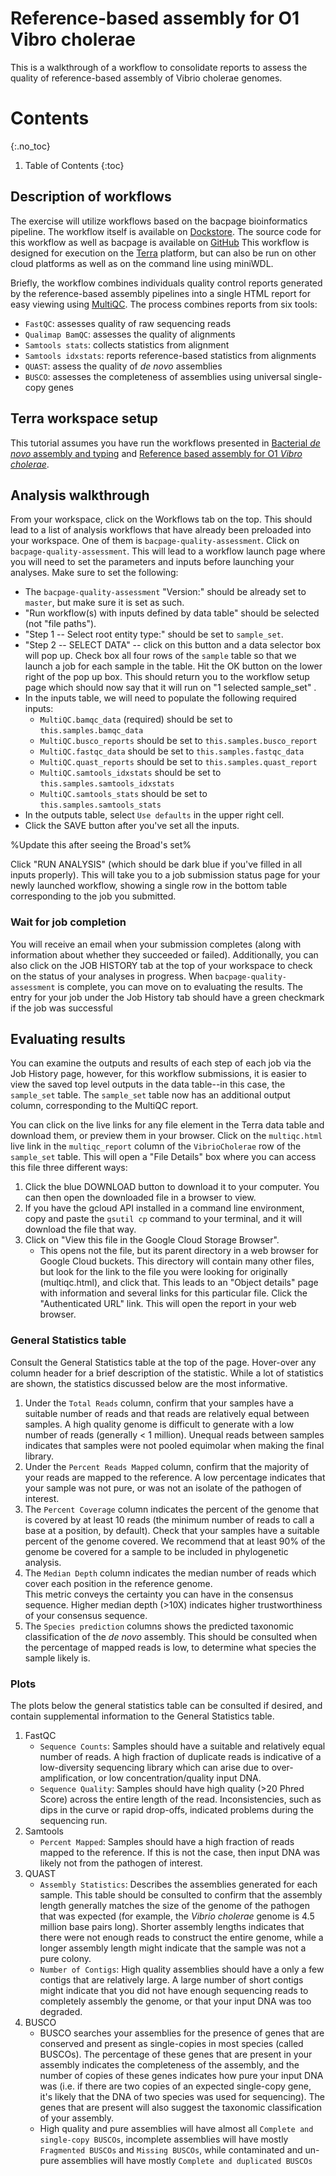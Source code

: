 # Reference-based assembly for O1 Vibro cholerae

This is a walkthrough of a workflow to consolidate reports to assess the quality of reference-based assembly of Vibrio 
cholerae genomes.

# Contents
{:.no_toc}

1. Table of Contents
   {:toc}

## Description of workflows
The exercise will utilize workflows based on the bacpage bioinformatics pipeline.
The workflow itself is available on [Dockstore](https://dockstore.org/workflows/github.com/CholGen/bacpage/bacpage-quality-assessment:master?tab=info).
The source code for this workflow as well as bacpage is available on [GitHub](https://github.com/CholGen/bacpage/tree/master/bacpage/workflows/multiqc.wdl)
This workflow is designed for execution on the [Terra](https://terra.bio) platform, but can also be run on other cloud
platforms as well as on the command line using miniWDL.

Briefly, the workflow combines individuals quality control reports generated by the reference-based assembly 
pipelines into a single HTML report for easy viewing using [MultiQC](https://multiqc.info/).
The process combines reports from six tools:
 - `FastQC`: assesses quality of raw sequencing reads
 - `Qualimap BamQC`: assesses the quality of alignments
 - `Samtools stats`: collects statistics from alignment
 - `Samtools idxstats`: reports reference-based statistics from alignments
 - `QUAST`: assess the quality of _de novo_ assemblies
 - `BUSCO`: assesses the completeness of assemblies using universal single-copy genes

## Terra workspace setup
This tutorial assumes you have run the workflows presented in [Bacterial _de novo_ assembly and typing](workshop/theiaprok-illumina.md) 
and [Reference based assembly for O1 _Vibro cholerae_](workshop/bacpage-assemble.md).

## Analysis walkthrough
From your workspace, click on the Workflows tab on the top. This should lead to a list of analysis workflows that have
already been preloaded into your
workspace. One of them is `bacpage-quality-assessment`. Click on `bacpage-quality-assessment`.
This will lead to a workflow launch page where you will need to set the parameters and inputs before launching your analyses.
Make sure to set the following:
- The `bacpage-quality-assessment` "Version:" should be already set to `master`, but make sure it is set as such.
- "Run workflow(s) with inputs defined by data table" should be selected (not "file paths").
- "Step 1 -- Select root entity type:" should be set to `sample_set`.
- "Step 2 -- SELECT DATA" -- click on this button and a data selector box will pop up. Check box all four rows of
  the `sample` table so that we launch a job for each sample in the table. Hit the OK button
  on the lower right of the pop up box. This should return you to the workflow setup page which should now say that
  it will run on "1 selected sample_set" .
- In the inputs table, we will need to populate the following required inputs:
  - `MultiQC.bamqc_data` (required) should be set to `this.samples.bamqc_data`
  - `MultiQC.busco_reports`  should be set to `this.samples.busco_report`
  - `MultiQC.fastqc_data` should be set to `this.samples.fastqc_data`
  - `MultiQC.quast_reports` should be set to `this.samples.quast_report`
  - `MultiQC.samtools_idxstats` should be set to `this.samples.samtools_idxstats`
  - `MultiQC.samtools_stats` should be set to `this.samples.samtools_stats`
- In the outputs table, select `Use defaults` in the upper right cell.
- Click the SAVE button after you've set all the inputs. 

%Update this after seeing the Broad's set%

Click "RUN ANALYSIS" (which should be dark blue if you've filled in all inputs properly). This will take you to a job submission
status page for your newly launched workflow, showing a single row in the bottom table corresponding to the job you 
submitted.

### Wait for job completion
You will receive an email when your submission completes (along with information about whether they 
succeeded or failed). Additionally, you can also click on the JOB HISTORY tab at the top of your workspace to check 
on the status of your analyses in progress. When `bacpage-quality-assessment` is complete, you can move on to 
evaluating the results. The entry for your job under the Job History tab should have a green checkmark if the job 
was successful  

## Evaluating results
You can examine the outputs and results of each step of each job via the Job History page, however, for this workflow 
submissions, it is easier to view the saved top level outputs in the data table--in this case, the `sample_set` 
table. The `sample_set` table now has an additional output column, corresponding to the MultiQC report.   

You can click on the live links for any file element in the Terra data table and download them, or preview them in 
your browser. Click on the `multiqc.html` live link in the `multiqc_report` column of the `VibrioCholerae` row of 
the `sample_set` table. This will open a "File Details" box where you can access this file three different ways:
1. Click the blue DOWNLOAD button to download it to your computer. You can then open the downloaded file in a browser to view.
2. If you have the gcloud API installed in a command line environment, copy and paste the `gsutil cp` command to 
   your terminal, and it will download the file that way. 
3. Click on "View this file in the Google Cloud Storage Browser".
   - This opens not the file, but its parent directory in a web browser for Google Cloud buckets. This directory will 
     contain many other files, but look for the link to the file you were looking for originally (multiqc.html), and 
     click that. This leads to an "Object details" page with information and several links for this particular file. 
     Click the "Authenticated URL" link. This will open the report in your web browser.

### General Statistics table
Consult the General Statistics table at the top of the page. 
Hover-over any column header for a brief description of the statistic. 
While a lot of statistics are shown, the statistics discussed below are the most informative.
1. Under the `Total Reads` column, confirm that your samples have a suitable number of reads and that reads are 
   relatively equal between samples. A high quality genome is difficult to generate with a low number of reads 
   (generally < 1 million). Unequal reads between samples indicates that samples were not pooled equimolar when 
   making  the final library.
2. Under the `Percent Reads Mapped` column, confirm that the majority of your reads are mapped to the reference. A 
   low percentage indicates that your sample was not pure, or was not an isolate of the pathogen of interest.
3. The `Percent Coverage` column indicates the percent of the genome that is covered by at least 10 reads (the 
   minimum number of reads to call a base at a position, by default). Check that your samples have a suitable 
   percent of the genome covered. We recommend that at least 90% of the genome be covered for a sample to be 
   included in phylogenetic analysis.
4. The `Median Depth` column indicates the median number of reads which cover each position in the reference genome.  
   This metric conveys the certainty you can have in the consensus sequence. Higher median depth (>10X) indicates 
   higher trustworthiness of your consensus sequence.
5. The `Species prediction` columns shows the predicted taxonomic classification of the _de novo_ assembly. This 
   should be consulted when the percentage of mapped reads is low, to determine what species the sample likely is.

### Plots
The plots below the general statistics table can be consulted if desired, and contain supplemental information to 
the General Statistics table.
1. FastQC 
   - `Sequence Counts`: Samples should have a suitable and relatively equal number of reads. A high fraction of 
   duplicate reads is indicative of a low-diversity sequencing library which can arise due to over-amplification, or low 
   concentration/quality input DNA.
   - `Sequence Quality`: Samples should have high quality (>20 Phred Score) across the entire length of the read. 
     Inconsistencies, such as dips in the curve or rapid drop-offs, indicated problems during the sequencing run.
2. Samtools
   - `Percent Mapped`: Samples should have a high fraction of reads mapped to the reference. If this is not the case,
     then input DNA was likely not from the pathogen of interest. 
3. QUAST
   - `Assembly Statistics`: Describes the assemblies generated for each sample. This table should be consulted to 
     confirm that the assembly length generally matches the size of the genome of the pathogen that was expected 
     (for example, the _Vibrio cholerae_ genome is 4.5 million base pairs long). Shorter assembly lengths indicates that 
     there were not enough reads to construct the entire genome, while a longer assembly length might indicate that 
     the sample was not a pure colony.
   - `Number of Contigs`: High quality assemblies should have a only a few contigs that are relatively large. A large 
     number of short contigs might indicate that you did not have enough sequencing reads to completely assembly the 
     genome, or that your input DNA was too degraded. 
4. BUSCO
   - BUSCO searches your assemblies for the presence of genes that are conserved and present as single-copies in 
     most species (called BUSCOs). The percentage of these genes that are present in your assembly indicates the 
     completeness of the 
     assembly, and the number of copies of these genes indicates how pure your input DNA was (i.e. if there are two 
     copies of an expected single-copy gene, it's likely that the DNA of two species was used for sequencing). The 
     genes that are present will also suggest the taxonomic classification of your assembly.
   - High quality and pure assemblies will have almost all `Complete and single-copy BUSCOs`, incomplete assemblies 
     will have mostly `Fragmented BUSCOs` and `Missing BUSCOs`, while contaminated and un-pure assemblies will have 
     mostly `Complete and duplicated BUSCOs`